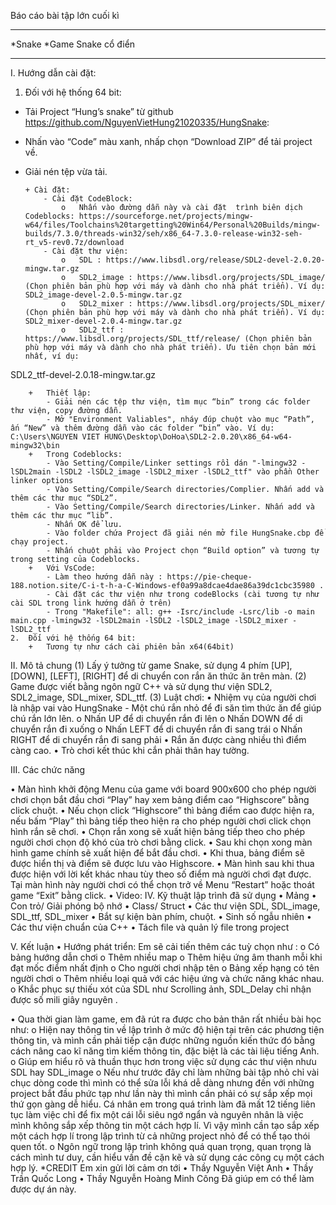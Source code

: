 Báo cáo bài tập lớn cuối kì 
________________________________________

*Snake 
  *Game Snake cổ điển
________________________________________


I. Hướng dẫn cài đặt:
1.	Đối với hệ thống 64 bit:
+ Tải Project “Hung’s snake” từ github https://github.com/NguyenVietHung21020335/HungSnake:
- Nhấn vào “Code” màu xanh, nhấp chọn “Download ZIP” để tải project về. 
-	Giải nén tệp vừa tải.


        + Cài đặt:
            - Cài đặt CodeBlock: 
                o	Nhấn vào đường dẫn này và cài đặt  trình biên dịch Codeblocks: https://sourceforge.net/projects/mingw-w64/files/Toolchains%20targetting%20Win64/Personal%20Builds/mingw-builds/7.3.0/threads-win32/seh/x86_64-7.3.0-release-win32-seh-rt_v5-rev0.7z/download
            - Cài đặt thư viện: 
                o	SDL : https://www.libsdl.org/release/SDL2-devel-2.0.20-mingw.tar.gz
                o	SDL2_image : https://www.libsdl.org/projects/SDL_image/ (Chọn phiên bản phù hợp với máy và dành cho nhà phát triển). Ví dụ: SDL2_image-devel-2.0.5-mingw.tar.gz
                o	SDL2_mixer : https://www.libsdl.org/projects/SDL_mixer/ (Chọn phiên bản phù hợp với máy và dành cho nhà phát triển). Ví dụ:   SDL2_mixer-devel-2.0.4-mingw.tar.gz
                o	SDL2_ttf : https://www.libsdl.org/projects/SDL_ttf/release/ (Chọn phiên bản phù hợp với máy và dành cho nhà phát triển). Ưu tiên chọn bản mới nhất, ví dụ:
SDL2_ttf-devel-2.0.18-mingw.tar.gz


        +	Thiết lập:
            - Giải nén các tệp thư viện, tìm mục “bin” trong các folder thư viện, copy đường dẫn.
            - Mở "Environment Valiables", nháy đúp chuột vào mục “Path”, ấn “New” và thêm đường dẫn vào các folder “bin” vào. Ví dụ: C:\Users\NGUYEN VIET HUNG\Desktop\DoHoa\SDL2-2.0.20\x86_64-w64-mingw32\bin
        +	Trong Codeblocks:
            - Vào Setting/Compile/Linker settings rồi dán "-lmingw32 -lSDL2main -lSDL2 -lSDL2_image -lSDL2_mixer -lSDL2_ttf" vào phần Other linker options
            - Vào Setting/Compile/Search directories/Complier. Nhấn add và thêm các thư mục “SDL2”.  
            - Vào Setting/Compile/Search directories/Linker. Nhấn add và thêm các thư mục “lib”.  
            - Nhấn OK để lưu.
            - Vào folder chứa Project đã giải nén mở file HungSnake.cbp để chạy project.
            - Nhấn chuột phải vào Project chọn “Build option” và tương tự trong setting của Codeblocks. 
        +	Với VsCode:
            - Làm theo hướng dẫn này : https://pie-cheque-188.notion.site/C-i-t-h-a-C-Windows-ef0a99a8dcae4dae86a39dc1cbc35980 .
            - Cài đặt các thư viện như trong codeBlocks (cài tương tự như cài SDL trong link hướng dẫn ở trên)
            - Trong "Makefile": all: g++ -Isrc/include -Lsrc/lib -o main main.cpp -lmingw32 -lSDL2main -lSDL2 -lSDL2_image -lSDL2_mixer -lSDL2_ttf
    2.	Đối với hệ thống 64 bit: 
        +	Tương tự như cách cài phiên bản x64(64bit)


II. Mô tả chung
(1)	Lấy ý tưởng từ game Snake, sử dụng 4 phím [UP], [DOWN], [LEFT], [RIGHT] để di chuyển con rắn ăn thức ăn trên màn.
(2)	Game được viết bằng ngôn ngữ C++ và sử dụng thư viện SDL2, SDL2_image, SDL_mixer, SDL_ttf.
(3)	Luật chơi:
•	Nhiệm vụ của người chơi là nhập vai vào HungSnake - Một chú rắn nhỏ để đi săn tìm thức ăn để giúp chú rắn lớn lên.
o	Nhấn UP  để di chuyển rắn đi lên
o	Nhấn DOWN để di chuyển rắn đi xuống
o	Nhấn LEFT để di chuyển rắn đi sang trái
o	Nhấn RIGHT  để di chuyển rắn đi sang phải
•	Rắn ăn được càng nhiều thì điểm càng cao.
•	Trò chơi kết thúc khi cắn phải thân hay tường.

III. Các chức năng 

•	Màn hình khởi động  Menu của game   với board 900x600 cho phép người chơi chọn bắt đầu chơi “Play” hay xem bảng điểm cao “Highscore” bằng click chuột.
•	Nếu chọn click “Highscore” thì bảng điểm cao được hiện ra, nếu bấm “Play” thì bảng tiếp theo hiện ra cho phép người chơi click chọn hình rắn sẽ chơi.
•	Chọn rắn xong sẽ xuất hiện bảng tiếp theo cho phép người chơi chọn độ khó của trò chơi bằng click.
•	Sau khi chọn xong màn hình game chính sẽ xuất hiện để bắt đầu chơi.
•	Khi thua, bảng điểm sẽ được hiển thị và điểm sẽ được lưu vào Highscore. 
•	Màn hình sau khi thua được hiện với lời kết khác nhau tùy theo số điểm mà người chơi đạt được. Tại màn hình này người chơi có thể chọn trở về Menu “Restart” hoặc thoát game “Exit” bằng click.
•	Video: 
IV. Kỹ thuật lập trình đã sử dụng
•	Mảng
•	Con trỏ/ Giải phóng bộ nhớ
•	Class/ Struct
•	Các thư viện SDL, SDL_image, SDL_ttf, SDL_mixer
•	Bắt sự kiện bàn phím, chuột.
•	Sinh số ngẫu nhiên
•	Các thư viện chuẩn của C++
•	Tách file và quản lý file trong project

V. Kết luận 
•	Hướng phát triển: Em sẽ cải tiến thêm các tuỳ chọn như :
o	Có bảng hướng dẫn chơi
o	Thêm nhiều map
o	Thêm hiệu ứng âm thanh mỗi khi đạt mốc điểm nhất định
o	Cho người chơi nhập tên
o	Bảng xếp hạng có tên người chơi
o	Thêm nhiều loại quả với các hiệu ứng và chức năng khác nhau.
o	Khắc phục sự thiếu xót của SDL như Scrolling ảnh, SDL_Delay chỉ nhận được số mili giây nguyên .

•	Qua thời gian làm game, em đã rút ra được cho bản thân rất nhiều bài học như:
o	Hiện nay thông tin về lập trình ở mức độ hiện tại trên các phương tiện thông tin, và mình cần phải tiếp cận được những nguồn kiến thức đó bằng cách nâng cao kĩ năng tìm kiếm thông tin, đặc biệt là các tài liệu tiếng Anh.
o	Giúp em hiểu rõ và thuần thục hơn trong việc sử dụng các thư viện nhưu SDL hay SDL_image
o	Nếu như trước đây chỉ làm những bài tập nhỏ chỉ vài chục dòng code thì mình có thể sửa lỗi khá dễ dàng nhưng đến với những project bắt đầu phức tạp như lần này thì mình cần phải có sự sắp xếp mọi thứ gọn gàng dễ hiểu. Cá nhân em trong quá trình làm đã mất 12 tiếng liên tục làm việc chỉ để fix một cái lỗi siêu ngớ ngẩn và nguyên nhân là việc mình không sắp xếp thông tin một cách hợp lí. Vì vậy mình cần tạo sắp xếp một cách hợp lí trong lập trình từ cả những project nhỏ để có thể tạo thói quen tốt.
o	Ngôn ngữ trong lập trình không quá quan trọng, quan trọng là cách mình tư duy, cần hiểu vấn đề cặn kẽ và sử dụng các công cụ một cách hợp lý.
*CREDIT
Em xin gửi lời cảm ơn tới
•	Thầy Nguyễn Việt Anh
•	Thầy Trần Quốc Long
•	Thầy Nguyễn Hoàng Minh Công
Đã giúp em có thể làm được dự án này.
